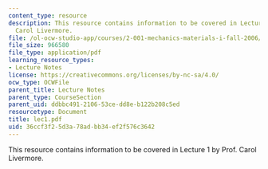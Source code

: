 ```yaml
---
content_type: resource
description: This resource contains information to be covered in Lecture 1 by Prof.
  Carol Livermore.
file: /ol-ocw-studio-app/courses/2-001-mechanics-materials-i-fall-2006/36ccf3f25d3a78adbb34ef2f576c3642_lec1.pdf
file_size: 966580
file_type: application/pdf
learning_resource_types:
- Lecture Notes
license: https://creativecommons.org/licenses/by-nc-sa/4.0/
ocw_type: OCWFile
parent_title: Lecture Notes
parent_type: CourseSection
parent_uid: ddbbc491-2106-53ce-dd8e-b122b208c5ed
resourcetype: Document
title: lec1.pdf
uid: 36ccf3f2-5d3a-78ad-bb34-ef2f576c3642
---
```

This resource contains information to be covered in Lecture 1 by Prof. Carol Livermore.